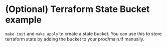 # (Optional) Terraform State Bucket example

`make init` and `make apply` to create a state bucket. You can use this to store terraform state by adding the bucket to your prod/main.tf manually.